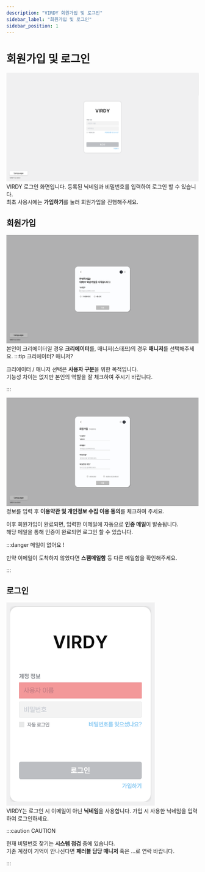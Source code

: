 ```yaml
---
description: "VIRDY 회원가입 및 로그인"
sidebar_label: "회원가입 및 로그인"
sidebar_position: 1
---
```


# 회원가입 및 로그인
![SignupImage1](/img/Page_Signup/1.png) <br/>
VIRDY 로그인 화면입니다. 등록된 닉네임과 비밀번호를 입력하여 로그인 할 수 있습니다. <br/>
최초 사용시에는 <span className="highlight_text">**가입하기**</span>를 눌러 회원가입을 진행해주세요.

## 회원가입

![SignupImage2](/img/Page_Signup/2.png) <br/>
본인이 크리에이터일 경우 <span class="highlight">**크리에이터**</span>를, 매니저(스태프)의 경우 <span class="highlight">**매니저**</span>를 선택해주세요.
:::tip 크리에이터? 매니저?

크리에이터 / 매니저 선택은 **사용자 구분**을 위한 목적입니다. <br/>
기능성 차이는 없지만 본인의 역할을 잘 체크하여 주시기 바랍니다.

:::

![SignupImage3](/img/Page_Signup/3.png) <br/>
정보를 입력 후 <span class="highlight">**이용약관 및 개인정보 수집 이용 동의**</span>를 체크하여 주세요.

이후 회원가입이 완료되면, 입력한 이메일에 자동으로 <span class="highlight_text">**인증 메일**</span>이 발송됩니다. <br/>
해당 메일을 통해 인증이 완료되면 로그인 할 수 있습니다. <br/>

:::danger 메일이 없어요 !

만약 이메일이 도착하지 않았다면 **스팸메일함** 등 다른 메일함을 확인해주세요.

:::

## 로그인

![SignupImage4](/img/Page_Signup/4.png) <br/>
VIRDY는 로그인 시 이메일이 아닌 <span class="highlight_text">**닉네임**</span>을 사용합니다. 가입 시 사용한 닉네임을 입력하여 로그인하세요.

:::caution CAUTION

현재 비밀번호 찾기는 **시스템 점검** 중에 있습니다. <br/>
기존 계정이 기억이 안나신다면 **패러블 담당 매니저** 혹은 ...로 연락 바랍니다.

:::